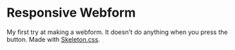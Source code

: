 # Responsive Webform

My first try at making a webform. It doesn't do anything when you press the button. Made with [Skeleton.css](http://getskeleton.com/).

